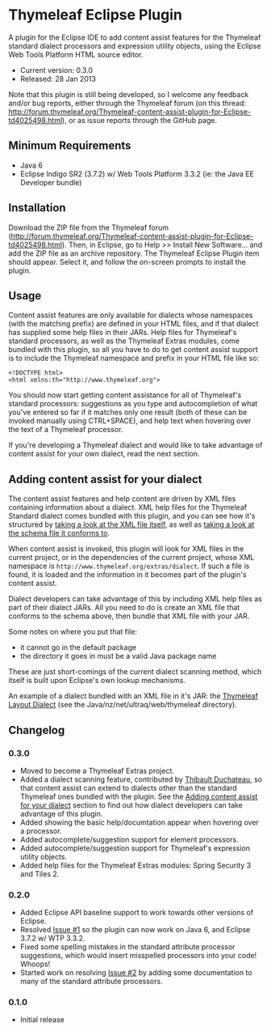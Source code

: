 
Thymeleaf Eclipse Plugin
========================

A plugin for the Eclipse IDE to add content assist features for the Thymeleaf
standard dialect processors and expression utility objects, using the Eclipse
Web Tools Platform HTML source editor.

 - Current version: 0.3.0
 - Released: 28 Jan 2013

Note that this plugin is still being developed, so I welcome any feedback and/or
bug reports, either through the Thymeleaf forum (on this thread: http://forum.thymeleaf.org/Thymeleaf-content-assist-plugin-for-Eclipse-td4025498.html),
or as issue reports through the GitHub page.


Minimum Requirements
--------------------

 - Java 6
 - Eclipse Indigo SR2 (3.7.2) w/ Web Tools Platform 3.3.2 (ie: the Java EE
   Developer bundle)


Installation
------------

Download the ZIP file from the Thymeleaf forum (http://forum.thymeleaf.org/Thymeleaf-content-assist-plugin-for-Eclipse-td4025498.html).
Then, in Eclipse, go to Help >> Install New Software... and add the ZIP file as
an archive repository.  The Thymeleaf Eclipse Plugin item should appear.  Select
it, and follow the on-screen prompts to install the plugin.


Usage
-----

Content assist features are only available for dialects whose namespaces (with
the matching prefix) are defined in your HTML files, and if that dialect has
supplied some help files in their JARs.  Help files for Thymeleaf's standard
processors, as well as the Thymeleaf Extras modules, come bundled with this
plugin, so all you have to do to get content assist support is to include the
Thymeleaf namespace and prefix in your HTML file like so:

	<!DOCTYPE html>
	<html xmlns:th="http://www.thymeleaf.org">

You should now start getting content assistance for all of Thymeleaf's standard
processors: suggestions as you type and autocompletion of what you've entered so
far if it matches only one result (both of these can be invoked manually using
CTRL+SPACE), and help text when hovering over the text of a Thymeleaf processor.

If you're developing a Thymeleaf dialect and would like to take advantage of
content assist for your own dialect, read the next section.


Adding content assist for your dialect
--------------------------------------

The content assist features and help content are driven by XML files containing
information about a dialect.  XML help files for the Thymeleaf Standard dialect
comes bundled with this plugin, and you can see how it's structured by
[taking a look at the XML file itself](https://github.com/thymeleaf/thymeleaf-extras-eclipse-plugin/blob/master/bundles/thymeleaf-extras-eclipse-plugin.content-assist/dialects/Standard-Dialect.xml),
as well as [taking a look at the schema file it conforms to](https://github.com/thymeleaf/thymeleaf-extras-eclipse-plugin/blob/master/bundles/thymeleaf-extras-eclipse-plugin.dialect/schemas/thymeleaf-dialect-help.xsd).

When content assist is invoked, this plugin will look for XML files in the
current project, or in the dependencies of the current project, whose XML
namespace is `http://www.thymeleaf.org/extras/dialect`.  If such a file is found,
it is loaded and the information in it becomes part of the plugin's content
assist.

Dialect developers can take advantage of this by including XML help files as
part of their dialect JARs.  All you need to do is create an XML file that
conforms to the schema above, then bundle that XML file with your JAR.

Some notes on where you put that file:

 - it cannot go in the default package
 - the directory it goes in must be a valid Java package name

These are just short-comings of the current dialect scanning method, which
itself is built upon Eclipse's own lookup mechanisms.

An example of a dialect bundled with an XML file in it's JAR: the [Thymeleaf Layout Dialect](https://github.com/ultraq/thymeleaf-layout-dialect/tree/dev)
(see the Java/nz/net/ultraq/web/thymeleaf directory).


Changelog
---------

### 0.3.0
 - Moved to become a Thymeleaf Extras project.
 - Added a dialect scanning feature, contributed by [Thibault Duchateau](https://github.com/tduchateau),
   so that content assist can extend to dialects other than the standard
   Thymeleaf ones bundled with the plugin.  See the [Adding content assist for
   your dialect](adding-content-assist-for-your-dialect) section to find out how
   dialect developers can take advantage of this plugin.
 - Added showing the basic help/documtation appear when hovering over a
   processor.
 - Added autocomplete/suggestion support for element processors.
 - Added autocomplete/suggestion support for Thymeleaf's expression utility
   objects.
 - Added help files for the Thymeleaf Extras modules: Spring Security 3 and Tiles
   2.

### 0.2.0
 - Added Eclipse API baseline support to work towards other versions of Eclipse.
 - Resolved [Issue #1](https://github.com/ultraq/thymeleaf-eclipse-plugin/issues/1)
   so the plugin can now work on Java 6, and Eclipse 3.7.2 w/ WTP 3.3.2.
 - Fixed some spelling mistakes in the standard attribute processor suggestions,
   which would insert misspelled processors into your code!  Whoops!
 - Started work on resolving [Issue #2](https://github.com/ultraq/thymeleaf-eclipse-plugin/issues/1)
   by adding some documentation to many of the standard attribute processors.
   
### 0.1.0
 - Initial release


